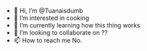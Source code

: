 - 👋 Hi, I’m @Tuanaisdumb
- 👀 I’m interested in cooking
- 🌱 I’m currently learning how this thing works
- 💞️ I’m looking to collaborate on ?? 
- 📫 How to reach me No. 

<!---
Tuanaisdumb/Tuanaisdumb is a ✨ special ✨ repository because its `README.md` (this file) appears on your GitHub profile.
You can click the Preview link to take a look at your changes.
--->

